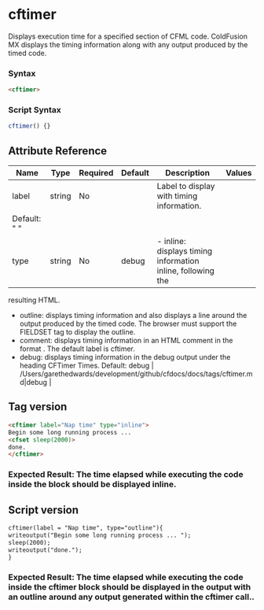 # cftimer

Displays execution time for a specified section of
 CFML code. ColdFusion MX displays the timing information
 along with any output produced by the timed code.

### Syntax

```html
<cftimer>
```

### Script Syntax

```javascript
cftimer() {}
```

## Attribute Reference

| Name | Type | Required | Default | Description | Values |
| --- | --- | --- | --- | --- | --- |
| label | string | No |  | Label to display with timing information.
 Default: " " |  |
| type | string | No | debug | - inline: displays timing information inline, following the
 resulting HTML.
 - outline: displays timing information and also displays a line
 around the output produced by the timed code. The browser
 must support the FIELDSET tag to display the outline.
 - comment: displays timing information in an HTML comment
 in the format <!-- label: elapsed-time ms -->. The default label
 is cftimer.
 - debug: displays timing information in the debug output
 under the heading CFTimer Times.
 Default: debug | /Users/garethedwards/development/github/cfdocs/docs/tags/cftimer.md|debug |

## Tag version

```html
<cftimer label="Nap time" type="inline">
Begin some long running process ...
<cfset sleep(2000)>
done.
</cftimer>
```

### Expected Result: The time elapsed while executing the code inside the <cftimer> block should be displayed inline.

## Script version

```html
cftimer(label = "Nap time", type="outline"){
writeoutput("Begin some long running process ... ");
sleep(2000);
writeoutput("done.");
}
```

### Expected Result: The time elapsed while executing the code inside the cftimer block should be displayed in the output with an outline around any output generated within the cftimer call..
